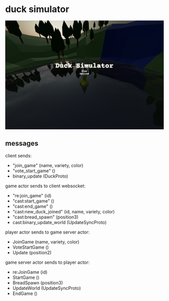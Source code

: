 # duck simulator

![duck simulator](/menu.png)

## messages

client sends:

- "join_game" (name, variety, color)
- "vote_start_game" ()
- binary_update (DuckProto)

game actor sends to client websocket:

- "re:join_game" (id)
- "cast:start_game" ()
- "cast:end_game" ()
- "cast:new_duck_joined" (id, name, variety, color)
- "cast:bread_spawn" (position3)
- cast:binary_update_world (UpdateSyncProto)

player actor sends to game server actor:

- JoinGame (name, variety, color)
- VoteStartGame ()
- Update (position2)

game server actor sends to player actor:

- re:JoinGame (id)
- StartGame ()
- BreadSpawn (position3)
- UpdateWorld (UpdateSyncProto)
- EndGame ()
